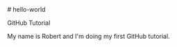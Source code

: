 <html>
<head>
<title>
</title>
</head>
<style type="text/css">
background-color:black;
color:red;
</style>
<body>
# hello-world

GitHub Tutorial<br />
<p>My name is Robert and I'm doing my first GitHub tutorial.</p>
</body>
</html>
